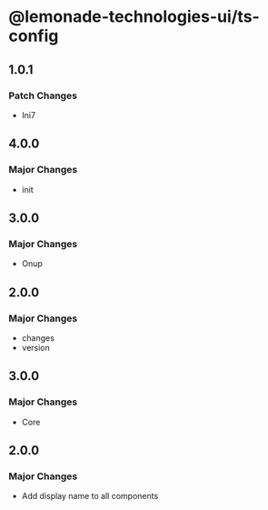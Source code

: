 # @lemonade-technologies-ui/ts-config

## 1.0.1

### Patch Changes

- Ini7

## 4.0.0

### Major Changes

- init

## 3.0.0

### Major Changes

- Onup

## 2.0.0

### Major Changes

- changes
- version

## 3.0.0

### Major Changes

- Core

## 2.0.0

### Major Changes

- Add display name to all components
